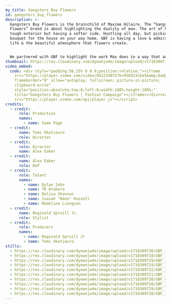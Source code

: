 ```yaml
---
my_title: Gangsters Buy Flowers
id: gangsters_buy_flowers
description: >-
  Gangsters Buy Flowers is the brainchild of Maxime Hilaire. The “Gangsters Buy
  Flowers” brand is about highlighting the duality of man. The art of having a
  tough exterior but having a softer side. Hustling all day, but picking up a
  bouquet for the house on your way home. GBF is having a love & admiration for
  life & the beautiful atmosphere that flowers create.


  We partnered with GBF to highlight the work Max does in a way that authentically encapsulates the essence of the brand. 
thumbnail: https://res.cloudinary.com/dyewnjw4e/image/upload/v1718309713/GBF_2.4.2_xkvvzl.png
video_embed:
  code: <div style="padding:56.25% 0 0 0;position:relative;"><iframe
    src="https://player.vimeo.com/video/941233075?h=956923cbe5&amp;badge=0&amp;autopause=0&amp;player_id=0&amp;app_id=58479"
    frameborder="0" allow="autoplay; fullscreen; picture-in-picture;
    clipboard-write"
    style="position:absolute;top:0;left:0;width:100%;height:100%;"
    title="Gangsters Buy Flowers | Fashion Campaign"></iframe></div><script
    src="https://player.vimeo.com/api/player.js"></script>
credits:
  - credit:
      role: Production
      names:
        - name: Same Page
  - credit:
      name: Temi Okotieuro
      role: Director
  - credit:
      role: Director
      name: Alex Eaker
  - credit:
      name: Alex Eaker
      role: DoP
  - credit:
      role: Talent
      names:
        - name: Dylan John
        - name: TK Atakora
        - name: Delisa Shannon
        - name: Isaiah "Nano" Russell
        - name: Madeline Liongson
  - credit:
      name: Reginald Spruill Jr.
      role: Stylist
  - credit:
      role: Producers
      names:
        - name: Reginald Spruill Jr
        - name: Temi Okotieuro
stills:
  - https://res.cloudinary.com/dyewnjw4e/image/upload/v1718309730/GBF_3.21.1_k4invc.png
  - https://res.cloudinary.com/dyewnjw4e/image/upload/v1718309718/GBF_1.18.2_pwzvny.png
  - https://res.cloudinary.com/dyewnjw4e/image/upload/v1718309729/GBF_1.10.1_usp33e.png
  - https://res.cloudinary.com/dyewnjw4e/image/upload/v1718309724/GBF_1.2.1_u7mzbj.png
  - https://res.cloudinary.com/dyewnjw4e/image/upload/v1718309722/GBF_3.5.1_j74sz2.png
  - https://res.cloudinary.com/dyewnjw4e/image/upload/v1718309721/GBF_1.17.1_jo2s16.png
  - https://res.cloudinary.com/dyewnjw4e/image/upload/v1718309720/GBF_4.3.1_imsdxn.png
  - https://res.cloudinary.com/dyewnjw4e/image/upload/v1718309720/GBF_3.14.1_s6c0wl.png
  - https://res.cloudinary.com/dyewnjw4e/image/upload/v1718309719/GBF_1.22.1_ivryx9.png
  - https://res.cloudinary.com/dyewnjw4e/image/upload/v1718309718/GBF_1.24.1_bjmzrb.png
---
```

